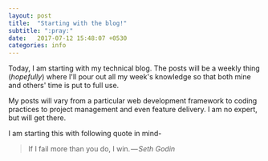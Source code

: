 ```yaml
---
layout: post
title:  "Starting with the blog!"
subtitle: ":pray:"
date:   2017-07-12 15:48:07 +0530
categories: info
---
```

Today, I am starting with my technical blog. The posts will be a weekly thing (*hopefully*) where I'll pour out all my week's knowledge so that both mine and others' time is put to full use.

My posts will vary from a particular web development framework to coding practices to project management and even feature delivery. I am no expert, but will get there.

I am starting this with following quote in mind-
>If I fail more than you do, I win. — <cite>Seth Godin<cite>